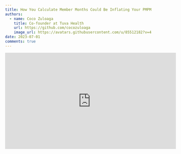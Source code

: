 ```yaml
---
title: How You Calculate Member Months Could Be Inflating Your PMPM
authors:
  - name: Coco Zuloaga
    title: Co-founder at Tuva Health
    url: https://github.com/cocozuloaga
    image_url: https://avatars.githubusercontent.com/u/85512182?v=4
date: 2023-07-01
comments: true
---
```


<iframe width="560" height="315" src="https://www.youtube.com/embed/DV71dc8602c" title="YouTube video player" frameborder="0" allow="accelerometer; autoplay; clipboard-write; encrypted-media; gyroscope; picture-in-picture; web-share" allowfullscreen></iframe>

